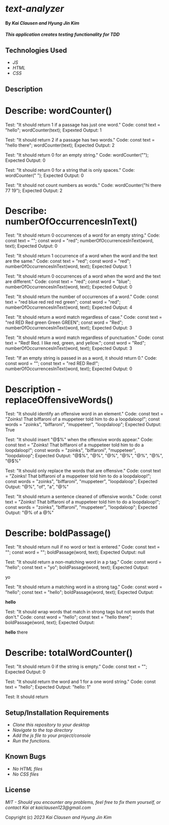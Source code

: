 # _text-analyzer_

#### By ***Kai Clausen and Hyung Jin Kim***

#### _This application creates testing functionality for TDD_

## Technologies Used

* _JS_
* _HTML_
* _CSS_

## Description

# Describe: wordCounter()

Test: "It should return 1 if a passage has just one word."
Code: 
const text = "hello";
wordCounter(text);
Expexted Output: 1

Test: "It should return 2 if a passage has two words."
Code: 
const text = "hello there";
wordCounter(text);
Expected Output: 2

Test: "It should return 0 for an empty string."
Code: wordCounter("");
Expected Output: 0

Test: "It should return 0 for a string that is only spaces."
Code: wordCounter("           ");
Expected Output: 0

Test: "It should not count numbers as words."
Code: wordCounter("hi there 77 19");
Expected Output: 2

# Describe: numberOfOccurrencesInText()

Test: "It should return 0 occurrences of a word for an empty string."
Code:
const text = "";
const word = "red";
numberOfOccurrencesInText(word, text);
Expected Output: 0

Test: "It should return 1 occurrence of a word when the word and the text are the same."
Code: 
const text = "red";
const word = "red";
numberOfOccurrencesInText(word, text);
Expected Output: 1

Test: "It should return 0 occurrences of a word when the word and the text are different."
Code:
const text = "red";
const word = "blue";
numberOfOccurrencesInText(word, text);
Expected Output: 0

Test: "It should return the number of occurrences of a word."
Code:
const text = "red blue red red red green";
const word = "red";
numberOfOccurrencesInText(word, text);
Expected Output: 4

Test: "It should return a word match regardless of case."
Code:
const text = "red RED Red green Green GREEN";
const word = "Red";
numberOfOccurrencesInText(word, text);
Expected Output: 3

Test: "It should return a word match regardless of punctuation."
Code: 
const text = "Red! Red. I like red, green, and yellow.";
const word = "Red";
numberOfOccurrencesInText(word, text);
Expected Output: 3

Test: "If an empty string is passed in as a word, it should return 0."
Code: 
const word = "";
const text = "red RED Red!";
numberOfOccurrencesInText(word, text);
Expected Output: 0

# Description - replaceOffensiveWords()

Test: "It should identify an offensive word in an element."
Code: 
const text = "Zoinks! That biffaroni of a muppeteer told him to do a loopdaloop!";
const words = "zoinks", "biffaroni", "muppeteer", "loopdaloop";
Expected Output: True

Test: "It should insert "@$%" when the offensive words appear."
Code: 
const text = "Zoinks! That biffaroni of a muppeteer told him to do a loopdaloop!";
const words = "zoinks", "biffaroni", "muppeteer", "loopdaloop";
Expected Output: "@$%", "@$%", "@$%", "@$%", "@$%", "@$%", "@$%", "@$%", "@$%", "@$%", "@$%", "@$%"

Test: "It should only replace the words that are offensive."
Code: 
const text = "Zoinks! That biffaroni of a muppeteer told him to do a loopdaloop!";
const words = "zoinks", "biffaroni", "muppeteer", "loopdaloop";
Expected Output: "@$%", "That", "@$%", "of", "a", "@$%", "told", "him", "to", "do", "a", "@$%"

Test: "It should return a sentence cleaned of offensive words."
Code: 
const text = "Zoinks! That biffaroni of a muppeteer told him to do a loopdaloop!";
const words = "zoinks", "biffaroni", "muppeteer", "loopdaloop";
Expected Output: "@$% That @$% of a @$% told him to do a @$%"

# Describe: boldPassage()

Test: "It should return null if no word or text is entered."
Code:
const text = "";
const word = "";
boldPassage(word, text);
Expected Output: null

Test: "It should return a non-matching word in a p tag."
Code:
const word = "hello";
const text = "yo";
boldPassage(word, text);
Expected Output: <p>yo</p>

Test: "It should return a matching word in a strong tag."
Code:
const word = "hello";
const text = "hello";
boldPassage(word, text);
Expected Output: <p><strong>hello</strong></p>

Test: "It should wrap words that match in strong tags but not words that don't."
Code:
const word = "hello";
const text = "hello there";
boldPassage(word, text);
Expected Output: <p><strong>hello</strong> there</p>

# Describe: totalWordCounter()
Test: "It should return 0 if the string is empty."
Code: 
const text = "";
Expected Output: 0

Test: "It should return the word and 1 for a one word string."
Code: 
const text = "hello";
Expected Output: "hello: 1"

Test: It should return 

## Setup/Installation Requirements

* _Clone this repository to your desktop_
* _Navigate to the top directory_
* _Add the js file to your project/console_
* _Run the functions._

## Known Bugs

* _No HTML files_
* _No CSS files_

## License

_MIT - Should you encounter any problems, feel free to fix them yourself, or contact Kai at kaiclausen123@gmail.com_

Copyright (c) _2023_ _Kai Clausen and Hyung Jin Kim_